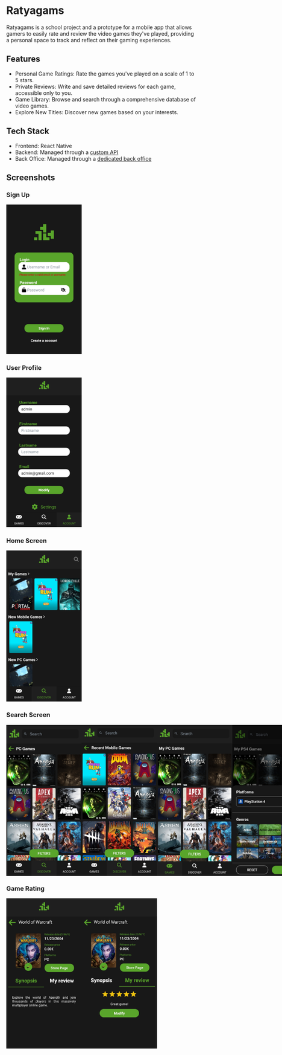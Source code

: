 # Ratyagams

Ratyagams is a school project and a prototype for a mobile app that allows gamers to easily rate and review the video games they've played, providing a personal space to track and reflect on their gaming experiences.

## Features

- Personal Game Ratings: Rate the games you've played on a scale of 1 to 5 stars.
- Private Reviews: Write and save detailed reviews for each game, accessible only to you.
- Game Library: Browse and search through a comprehensive database of video games.
- Explore New Titles: Discover new games based on your interests.

## Tech Stack
- Frontend: React Native
- Backend: Managed through a [custom API](https://github.com/Umdromil14/APIProject)
- Back Office: Managed through a [dedicated back office](https://github.com/Umdromil14/backoffice)

## Screenshots

### Sign Up
<img src="screenshots/Screenshot8.jpg" width="200"/>

### User Profile
<img src="screenshots/Screenshot9.jpg" width="200"/>

### Home Screen
<img src="screenshots/Screenshot1.jpg" width="200"/>

### Search Screen
<div style="display: flex">
  <img src="screenshots/Screenshot2.jpg" width="200"/>
  <img src="screenshots/Screenshot3.jpg" width="200"/>
  <img src="screenshots/Screenshot7.jpg" width="200"/>
  <img src="screenshots/Screenshot6.jpg" width="200"/>
</div>

### Game Rating
<div style="display: flex">
  <img src="screenshots/Screenshot5.jpg" width="200"/>
  <img src="screenshots/Screenshot4.jpg" width="200"/>
</div>
